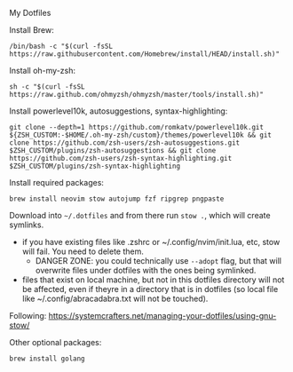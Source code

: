 My Dotfiles

Install Brew:

```
/bin/bash -c "$(curl -fsSL https://raw.githubusercontent.com/Homebrew/install/HEAD/install.sh)"
```

Install oh-my-zsh:

```
sh -c "$(curl -fsSL https://raw.github.com/ohmyzsh/ohmyzsh/master/tools/install.sh)"
```

Install powerlevel10k, autosuggestions, syntax-highlighting:

```
git clone --depth=1 https://github.com/romkatv/powerlevel10k.git ${ZSH_CUSTOM:-$HOME/.oh-my-zsh/custom}/themes/powerlevel10k && git clone https://github.com/zsh-users/zsh-autosuggestions.git $ZSH_CUSTOM/plugins/zsh-autosuggestions && git clone https://github.com/zsh-users/zsh-syntax-highlighting.git $ZSH_CUSTOM/plugins/zsh-syntax-highlighting
```

Install required packages:

```
brew install neovim stow autojump fzf ripgrep pngpaste
```

Download into `~/.dotfiles` and from there run `stow .`, which will create symlinks. 
- if you have existing files like .zshrc or ~/.config/nvim/init.lua, etc, stow will fail. You need to delete them.
    - DANGER ZONE: you could technically use `--adopt` flag, but that will overwrite files under dotfiles with the ones being symlinked.
- files that exist on local machine, but not in this dotfiles directory will not be affected, even if theyre in a directory that is in dotfiles (so local file like ~/.config/abracadabra.txt will not be touched).

Following:
https://systemcrafters.net/managing-your-dotfiles/using-gnu-stow/

Other optional packages:
```
brew install golang
```
